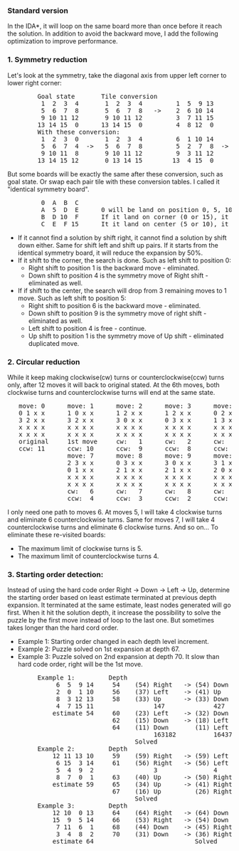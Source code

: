 ### Standard version
  In the IDA*, it will loop on the same board more than once before it reach the solution.  In addition to avoid the backward move, I add the following optimization to improve performance.

### 1. Symmetry reduction  
  Let's look at the symmetry, take the diagonal axis from upper left corner to lower right corner:  
  <pre>
        Goal state       Tile conversion                      Position conversion
         1  2  3  4       1  2  3  4         1  5  9 13        0  1  2  3       0  4  8 12
         5  6  7  8       5  6  7  8   ->    2  6 10 14        4  5  6  7  ->   1  5  9 13
         9 10 11 12       9 10 11 12         3  7 11 15        8  9 10 11       2  6 10 14
        13 14 15  0      13 14 15  0         4  8 12  0       12 13 14 15       3  7 11 15  
        With these conversion:
         1  2  3  0       1  2  3  4         6  1 10 14       6  2  3  4
         5  6  7  4  ->   5  6  7  8         5  2  7  8  ->   1  5  9 13
         9 10 11  8       9 10 11 12         9  3 11 12       7 10 11 12
        13 14 15 12       0 13 14 15        13  4 15  0       8 14 15  0</pre>
        
        
  But some boards will be exactly the same after these conversion, such as goal state.  Or swap each pair tile with these conversion tables.  I called it "identical symmetry board".
  <pre>
         0  A  B  C
         A  5  D  E      0 will be land on position 0, 5, 10 or 15 only.
         B  D 10  F      If it land on corner (0 or 15), it has 2 moves.
         C  E  F 15      It it land on center (5 or 10), it has 4 moves. </pre>  
         
  * If it cannot find a solution by shift right, it cannot find a solution by shift down either.  Same for shift left and shift up pairs.  If it starts from the identical symmetry board, it will reduce the expansion by 50%.  
  * If it shift to the corner, the search is done.  Such as left shift to position 0:  
    * Right shift to position 1 is the backward move - eliminated.
    * Down shift to position 4 is the symmetry move of Right shift - eliminated as well.  
  * If if shift to the center, the search will drop from 3 remaining moves to 1 move.  Such as left shift to position 5:  
    * Right shift to position 6 is the backward move - eliminated.
    * Down shift to position 9 is the symmetry move of right shift - eliminated as well.
    * Left shift to position 4 is free - continue.
    * Up shift to position 1 is the symmetry move of Up shift - eliminated duplicated move.  

### 2. Circular reduction
  While it keep making clockwise(cw) turns or counterclockwise(ccw) turns only, after 12 moves it will back to original stated.  At the 6th moves, both clockwise turns and counterclockwise turns will end at the same state.   
  <pre>
   move: 0      move: 1      move: 2      move: 3      move: 4      move: 5      move: 6
   0 1 x x      1 0 x x      1 2 x x      1 2 x x      0 2 x x      2 0 x x      2 3 x x
   3 2 x x      3 2 x x      3 0 x x      0 3 x x      1 3 x x      1 3 x x      1 0 x x
   x x x x      x x x x      x x x x      x x x x      x x x x      x x x x      x x x x
   x x x x      x x x x      x x x x      x x x x      x x x x      x x x x      x x x x
   original     1st move     cw:   1      cw:   2      cw:   3      cw:   4      cw:   5
   ccw: 11      ccw: 10      ccw:  9      ccw:  8      ccw:  7      ccw:  6      ccw:  5  
                move: 7      move: 8      move: 9      move: 10     move: 11     move: 12
                2 3 x x      0 3 x x      3 0 x x      3 1 x x      3 1 x x      0 1 x x
                0 1 x x      2 1 x x      2 1 x x      2 0 x x      0 2 x x      3 2 x x
                x x x x      x x x x      x x x x      x x x x      x x x x      x x x x
                x x x x      x x x x      x x x x      x x x x      x x x x      x x x x
                cw:   6      cw:   7      cw:   8      cw:   9      cw:  10      cw:  11
                ccw:  4      ccw:  3      ccw:  2      ccw:  1      1st move     original</pre>  
                
  I only need one path to moves 6.  At moves 5, I will take 4 clockwise turns and eliminate 6 counterclockwise turns.  Same for moves 7, I will take 4 counterclockwise turns and eliminate 6 clockwise turns. And so on...  To eliminate these re-visited boards:
  * The maximum limit of clockwise turns is 5.
  * The maximum limit of counterclockwise turns 4. 

### 3. Starting order detection:  
  Instead of using the hard code order Right -> Down -> Left -> Up, determine the starting order based on least estimate terminated at previous depth expansion.  It terminated at the same estimate, least nodes generated will go first.  When it hit the solution depth, it increase the possibility to solve the puzzle by the first move instead of loop to the last one.  But sometimes takes longer than the hard cord order.  
  
  * Example 1: Starting order changed in each depth level increment.
  * Example 2: Puzzle solved on 1st expansion at depth 67.
  * Example 3: Puzzle solved on 2nd expansion at depth 70.  It slow than hard code order, right will be the 1st move.

  
<pre>
        Example 1:         Depth
             6  5  9 14     54    (54) Right   -> (54) Down  -> (54) Left    -> (54) Up
             2  0  1 10     56    (37) Left    -> (41) Up    -> (45) Down    -> (51) Right
             8  3 12 13     58    (33) Up      -> (33) Down  -> (35) Left    -> (39) Right
             4  7 15 11                147             427
            estimate 54     60    (23) Left    -> (32) Down  -> (33) Up      -> (35) Right
                            62    (15) Down    -> (18) Left  -> (25) Up      -> (32) Right
                            64    (11) Down       (11) Left     (14) Up         (20) Right
                                       163182          164378
                                  Solved  
        Example 2:         Depth
            12 11 13 10     59    (59) Right   -> (59) Left  -> (59) Up
             6 15  3 14     61    (56) Right   -> (56) Left  -> (60) Up
             5  4  9  2                3               4
             8  7  0  1     63    (40) Up      -> (50) Right -> (53) Left
            estimate 59     65    (34) Up      -> (41) Right -> (45) Left
                            67    (16) Up         (26) Right    (38) Left
                                  Solved  
        Example 3:         Depth
            12 10  0 13     64    (64) Right   -> (64) Down  -> (64) Left
            15  9  5 14     66    (53) Right   -> (54) Down  -> (62) Left
             7 11  6  1     68    (44) Down    -> (45) Right -> (53) Left
             3  4  8  2     70    (31) Down    -> (36) Right    (42) Left
            estimate 64                           Solved</pre>
